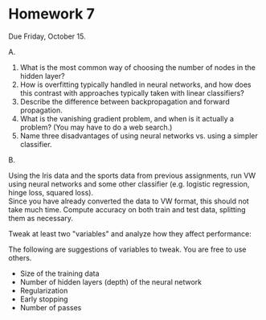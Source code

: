 Homework 7
==
Due Friday,  October 15.

A. 

1.  What is the most common way of choosing the number of nodes in the hidden layer?
2.  How is overfitting typically handled in neural networks, and how does this contrast with approaches typically taken with linear classifiers?
3.  Describe the difference between backpropagation and forward propagation.
4.  What is the vanishing gradient problem, and when is it actually a problem? (You may have to do a web search.)
5.  Name three disadvantages of using neural networks vs. using a simpler classifier.

B.  

Using the Iris data and the sports data from previous assignments, run VW using neural networks and some other classifier (e.g. logistic regression, hinge loss, squared loss).  
Since you have already converted the data to VW format, this should not take much time.
Compute accuracy on both train and test data, splitting them as necessary.

Tweak at least two "variables" and analyze how they affect performance:

The following are suggestions of variables to tweak.  You are free to use others.
* Size of the training data
* Number of hidden layers (depth) of the neural network
* Regularization
* Early stopping
* Number of passes
